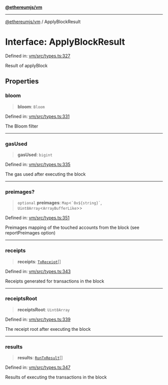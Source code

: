 [**@ethereumjs/vm**](../README.md)

***

[@ethereumjs/vm](../README.md) / ApplyBlockResult

# Interface: ApplyBlockResult

Defined in: [vm/src/types.ts:327](https://github.com/ethereumjs/ethereumjs-monorepo/blob/master/packages/vm/src/types.ts#L327)

Result of applyBlock

## Properties

### bloom

> **bloom**: `Bloom`

Defined in: [vm/src/types.ts:331](https://github.com/ethereumjs/ethereumjs-monorepo/blob/master/packages/vm/src/types.ts#L331)

The Bloom filter

***

### gasUsed

> **gasUsed**: `bigint`

Defined in: [vm/src/types.ts:335](https://github.com/ethereumjs/ethereumjs-monorepo/blob/master/packages/vm/src/types.ts#L335)

The gas used after executing the block

***

### preimages?

> `optional` **preimages**: `Map`\<`` `0x${string}` ``, `Uint8Array`\<`ArrayBufferLike`\>\>

Defined in: [vm/src/types.ts:351](https://github.com/ethereumjs/ethereumjs-monorepo/blob/master/packages/vm/src/types.ts#L351)

Preimages mapping of the touched accounts from the block (see reportPreimages option)

***

### receipts

> **receipts**: [`TxReceipt`](../type-aliases/TxReceipt.md)[]

Defined in: [vm/src/types.ts:343](https://github.com/ethereumjs/ethereumjs-monorepo/blob/master/packages/vm/src/types.ts#L343)

Receipts generated for transactions in the block

***

### receiptsRoot

> **receiptsRoot**: `Uint8Array`

Defined in: [vm/src/types.ts:339](https://github.com/ethereumjs/ethereumjs-monorepo/blob/master/packages/vm/src/types.ts#L339)

The receipt root after executing the block

***

### results

> **results**: [`RunTxResult`](RunTxResult.md)[]

Defined in: [vm/src/types.ts:347](https://github.com/ethereumjs/ethereumjs-monorepo/blob/master/packages/vm/src/types.ts#L347)

Results of executing the transactions in the block

